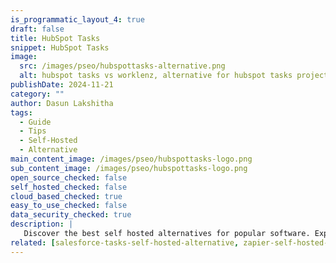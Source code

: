 ```yaml
---
is_programmatic_layout_4: true
draft: false
title: HubSpot Tasks
snippet: HubSpot Tasks
image:
  src: /images/pseo/hubspottasks-alternative.png
  alt: hubspot tasks vs worklenz, alternative for hubspot tasks project managemet tool, task management, resource management, productivity, self-hosted
publishDate: 2024-11-21
category: ""
author: Dasun Lakshitha
tags:
  - Guide
  - Tips
  - Self-Hosted
  - Alternative
main_content_image: /images/pseo/hubspottasks-logo.png
sub_content_image: /images/pseo/hubspottasks-logo.png
open_source_checked: false
self_hosted_checked: false
cloud_based_checked: true
easy_to_use_checked: false
data_security_checked: true
description: |
   Discover the best self hosted alternatives for popular software. Explore our comprehensive guides and find the perfect solution for your needs today.
related: [salesforce-tasks-self-hosted-alternative, zapier-self-hosted-alternative, slack-self-hosted-alternative, airtable-self-hosted-alternative]
---
```

